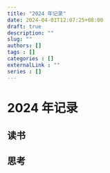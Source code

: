 ```yaml
---
title: "2024 年记录"
date: 2024-04-01T12:07:25+08:00
draft: true
description: ""
slug: ""
authors: []
tags : []
categories : []
externalLink : ""
series : []
---
```


# 2024 年记录

## 读书

## 思考
